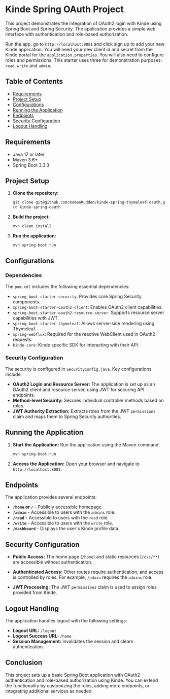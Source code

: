 # Kinde Spring OAuth Project

This project demonstrates the integration of OAuth2 login with Kinde using Spring Boot and Spring Security. The application provides a simple web interface with authentication and role-based authorization.

Run the app, go to `http://localhost:8081` and click sign up to add your new Kinde application. You will need your new client id and secret from the Kinde portal for the `application.properties`. You will also need to configure roles and permissions. This starter uses three for demonstration purposes: `read`, `write` and `admin`.

## Table of Contents

- [Requirements](#requirements)
- [Project Setup](#project-setup)
- [Configurations](#configurations)
- [Running the Application](#running-the-application)
- [Endpoints](#endpoints)
- [Security Configuration](#security-configuration)
- [Logout Handling](#logout-handling)

## Requirements

- Java 17 or later
- Maven 3.6+
- Spring Boot 3.3.3

## Project Setup

1. **Clone the repository:**

   ```bash
   git clone git@github.com:KomanRudden/kinde-spring-thymeleaf-oauth.git
   cd kinde-spring-oauth
   ```

2. **Build the project:**

   ```bash
   mvn clean install
   ```

3. **Run the application:**

   ```bash
   mvn spring-boot:run
   ```

## Configurations

### Dependencies

The `pom.xml` includes the following essential dependencies:

- `spring-boot-starter-security`: Provides core Spring Security components.
- `spring-boot-starter-oauth2-client`: Enables OAuth2 client capabilities.
- `spring-boot-starter-oauth2-resource-server`: Supports resource server capabilities with JWT.
- `spring-boot-starter-thymeleaf`: Allows server-side rendering using Thymeleaf.
- `spring-webflux`: Required for the reactive WebClient used in OAuth2 requests.
- `kinde-core`: Kinde specific SDK for interacting with their API.

### Security Configuration

The security is configured in `SecurityConfig.java`. Key configurations include:

- **OAuth2 Login and Resource Server:** The application is set up as an OAuth2 client and resource server, using JWT for securing API endpoints.
- **Method-level Security:** Secures individual controller methods based on roles.
- **JWT Authority Extraction:** Extracts roles from the JWT `permissions` claim and maps them to Spring Security authorities.

## Running the Application

1. **Start the Application:**
   Run the application using the Maven command:

   ```bash
   mvn spring-boot:run
   ```

2. **Access the Application:**
   Open your browser and navigate to `http://localhost:8081`.

## Endpoints

The application provides several endpoints:

- **`/home` or `/`** - Publicly accessible homepage.
- **`/admin`** - Accessible to users with the `admins` role.
- **`/read`** - Accessible to users with the `read` role.
- **`/write`** - Accessible to users with the `write` role.
- **`/dashboard`** - Displays the user's Kinde profile data.

## Security Configuration

- **Public Access:**
  The home page (`/home`) and static resources (`/css/**`) are accessible without authentication.

- **Authenticated Access:**
  Other routes require authentication, and access is controlled by roles. For example, `/admin` requires the `admins` role.

- **JWT Processing:**
  The JWT `permissions` claim is used to assign roles provided from Kinde.

## Logout Handling

The application handles logout with the following settings:

- **Logout URL:** `/logout`
- **Logout Success URL:** `/home`
- **Session Management:** Invalidates the session and clears authentication.

## Conclusion

This project sets up a basic Spring Boot application with OAuth2 authentication and role-based authorization using Kinde. You can extend the functionality by customizing the roles, adding more endpoints, or integrating additional services as needed.